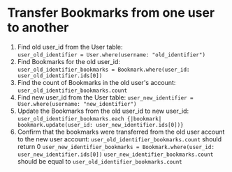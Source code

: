# Transfer Bookmarks from one user to another

1. Find old user_id from the User table:  
    `user_old_identifier = User.where(username: "old_identifier")`
2. Find Bookmarks for the old user_id:  
    `user_old_identifier_bookmarks = Bookmark.where(user_id: user_old_identifier.ids[0])`
3. Find the count of Bookmarks in the old user's account:
    `user_old_identifier_bookmarks.count`
4. Find new user_id from the User table:
    `user_new_identifier = User.where(username: "new_identifier")` 
5. Update the Bookmarks from the old user_id to new user_id:  
    `user_old_identifier_bookmarks.each {|bookmark| bookmark.update(user_id: user_new_identifier.ids[0])}`
6. Confirm that the bookmarks were transferred from the old user account to the new user account:
   `user_old_identifier_bookmarks.count` should return 0
   `user_new_identifier_bookmarks = Bookmark.where(user_id: user_new_identifier.ids[0])`
   `user_new_identifier_bookmarks.count` should be equal to `user_old_identifier_bookmarks.count`
